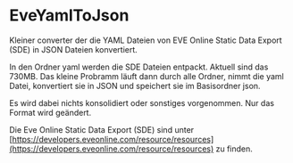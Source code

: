 # EveYamlToJson
Kleiner converter der die YAML Dateien von EVE Online Static Data Export (SDE) in JSON Dateien konvertiert.


In den Ordner yaml werden die SDE Dateien entpackt. Aktuell sind das 730MB. Das kleine Probramm läuft dann durch alle Ordner, nimmt die yaml Datei, konvertiert sie in JSON und speichert sie im Basisordner json. 

Es wird dabei nichts konsolidiert oder sonstiges vorgenommen. Nur das Format wird geändert.

Die Eve Online Static Data Export (SDE) sind unter [https://developers.eveonline.com/resource/resources](https://developers.eveonline.com/resource/resources) zu finden.